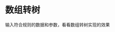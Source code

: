 # 数组转树

<script setup lang='ts'>
  import CustomInput from "@/.vitepress/theme/components/CustomInput.vue"
  const data=ref([
    { id: '1', pid: '' },
    { id: '2', pid: '1' },
    { id: '3', pid: '1' },
    { id: '4', pid: '2' }
  ])
  const options=ref({
    idKey:'id',
    pidKey:'pid',
    childrenKey:'children'
  })
</script>

输入符合规则的数据和参数，看看数组转树实现的效果
<CustomInput type='array' :data="data" :options="options"></CustomInput>
